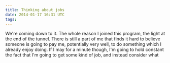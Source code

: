 ```yaml
---
title: Thinking about jobs
date: 2014-01-17 16:31 UTC
tags:
---
```


We're coming down to it. The whole reason I joined this program, the light at
the end of the tunnel. There is still a part of me that finds it hard to believe
someone is going to pay me, potentially very well, to do something which
I already enjoy doing. If I may for a minute though, I'm going to hold constant
the fact that I'm going to get some kind of job, and instead consider what
